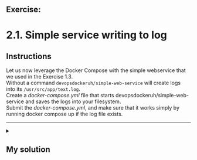 ## Exercise:
# 2.1. Simple service writing to log

## Instructions


Let us now leverage the Docker Compose with the simple webservice that we used in the Exercise 1.3. \
Without a command `devopsdockeruh/simple-web-service` will create logs into its `/usr/src/app/text.log`.\
Create a _docker-compose.yml_ file that starts devopsdockeruh/simple-web-service and saves the logs into your filesystem.\
Submit the _docker-compose.yml_, and make sure that it works simply by running docker compose up if the log file exists.

---

<details> 

<summary><h2>My solution</h2></summary> 

To ensure the log file exists in the host, I create it in advance (if I don't, Docker creates `text.log` as a folder and docker compose fails):

   &nbsp;&nbsp;&nbsp;&nbsp;&nbsp;`touch text.log`

This is my _docker-compose.yml`:

```bash
services:
 simple-web-service:
  image: devopsdockeruh/simple-web-service
  container_name: exercise-2.1		
  volumes:
    - ./text.log:/usr/src/app/text.log
```

</details> 
